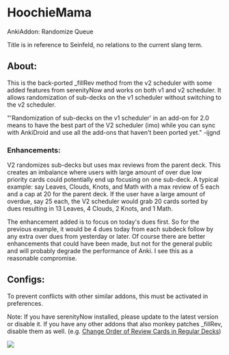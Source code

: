 # HoochieMama
AnkiAddon: Randomize Queue

Title is in reference to Seinfeld, no relations to the current slang term.

## About:
This is the back-ported _fillRev method from the v2 scheduler with some added features from serenityNow and works on both v1 and v2 scheduler. It allows randomization of sub-decks on the v1 scheduler without switching to the v2 scheduler.

"'Randomization of sub-decks on the v1 scheduler' in an add-on for 2.0 means to have the best part of the V2 scheduler (imo) while you can sync with AnkiDroid and use all the add-ons that haven't been ported yet." -ijgnd


### Enhancements:
V2 randomizes sub-decks but uses max reviews from the parent deck. This creates an imbalance where users with large amount of over due low priority cards could potentially end up focusing on one sub-deck. A typical example: say Leaves, Clouds, Knots, and Math with a max review of 5 each and a cap at 20 for the parent deck. If the user have a large amount of overdue, say 25 each, the V2 scheduler would grab 20 cards sorted by dues resulting in 13 Leaves, 4 Clouds, 2 Knots, and 1 Math.

The enhancement added is to focus on today's dues first. So for the previous example, it would be 4 dues today from each subdeck follow by any extra over dues from yesterday or later. Of course there are better enhancements that could have been made, but not for the general public and will probably degrade the performance of Anki. I see this as a reasonable compromise.


## Configs:
To prevent conflicts with other similar addons, this must be activated in preferences.

Note: If you have serenityNow installed, please update to the latest version or disable it. If you have any other addons that also monkey patches _fillRev, disable them as well. (e.g. <a href="https://ankiweb.net/shared/info/3731265543">Change Order of Review Cards in Regular Decks</a>)

<img src="https://github.com/lovac42/HoochieMama/blob/master/screenshots/prefmenu.jpg?raw=true">
